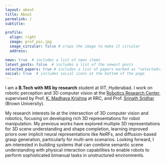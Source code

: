 ```yaml
---
layout: about
title: About
permalink: /
subtitle: 

profile:
  align: right
  image: prof_pic.jpg
  image_circular: false # crops the image to make it circular
  address: 

news: true  # includes a list of news items
latest_posts: false  # includes a list of the newest posts
selected_papers: true # includes a list of papers marked as "selected={true}"
social: true  # includes social icons at the bottom of the page
---
```


I am a **B.Tech with MS by research** student at IIIT, Hyderabad. I work on robotic perception and 3D computer vision at the [Robotics Research Center](https://robotics.iiit.ac.in/), supervised by Prof. [K. Madhava Krishna](https://scholar.google.co.in/citations?user=QDuPGHwAAAAJ&hl=en) at RRC, and Prof. [Srinath Sridhar](https://cs.brown.edu/people/ssrinath/) (Brown University).

My research interests lie at the intersection of 3D computer vision and robotics, focusing on developing rich 3D representations for robot manipulation. My previous works have explored multiple 3D representations for 3D scene understanding and shape completion, learning improved priors over implicit neural representations like NeRFs, and diffusion-based grasp generation, particularly for multi-arm scenarios. Looking forward, I am interested in building systems that can combine semantic scene understanding with physical interaction capabilities to enable robots to perform sophisticated bimanual tasks in unstructured environments.


